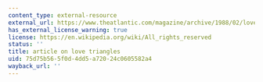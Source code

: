 ```yaml
---
content_type: external-resource
external_url: https://www.theatlantic.com/magazine/archive/1988/02/love-triangles/376328/
has_external_license_warning: true
license: https://en.wikipedia.org/wiki/All_rights_reserved
status: ''
title: article on love triangles
uid: 75d75b56-5f0d-4dd5-a720-24c0605582a4
wayback_url: ''
---
```

